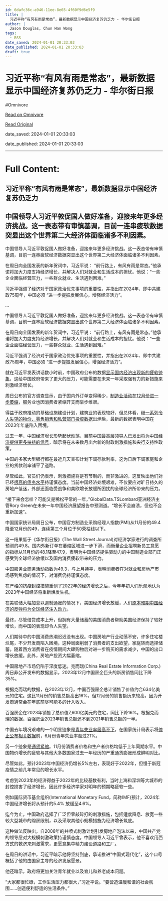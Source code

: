 ```yaml
---
id: 6dafc36c-a946-11ee-8e65-4f60f9d6e5f9
title: |
  习近平称“有风有雨是常态”，最新数据显示中国经济复苏仍乏力 - 华尔街日报
author: |
  Jason Douglas, Chun Han Wong
tags:
  - RSS
date_saved: 2024-01-01 20:33:03
date_published: 2024-01-01 20:33:03
draft: true
---
```


# 习近平称“有风有雨是常态”，最新数据显示中国经济复苏仍乏力 - 华尔街日报
#Omnivore

[Read on Omnivore](https://omnivore.app/me/-18cc9399a07)

[Read Original](https://cn.wsj.com/amp/articles/%E4%B8%AD%E5%9B%BD%E7%BB%8F%E6%B5%8E2023%E5%B9%B4%E9%BB%AF%E7%84%B6%E6%94%B6%E5%AE%98-%E5%B9%B4%E6%9C%AB%E5%87%BA%E7%8E%B0%E6%96%B0%E7%96%B2%E8%BD%AF%E8%BF%B9%E8%B1%A1-03d569ae)

date_saved: 2024-01-01 20:33:03

date_published: 2024-01-01 20:33:03

--- 

# Full Content: 

##  习近平称“有风有雨是常态”，最新数据显示中国经济复苏仍乏力

## 中国领导人习近平敦促国人做好准备，迎接来年更多经济挑战。这一表态带有审慎基调，目前一连串疲软数据突显出这个世界第二大经济体面临诸多不利因素。

中国领导人习近平敦促国人做好准备，迎接来年更多经济挑战。这一表态带有审慎基调，目前一连串疲软经济数据突显出这个世界第二大经济体面临诸多不利因素。

在周日向全国发表的新年贺词中，习近平说： “前行路上，有风有雨是常态。”他承诺将加大力度支持经济增长，并解决人们对就业和生活成本的担忧。他说：“一些企业面临经营压力，一些群众就业、生活遇到困难。”

习近平强调了经济对于国家政治优先事项的重要性，并指出在2024年、即中共建政75周年，中国必须 “进一步提振发展信心，增强经济活力”。

...

中国领导人习近平敦促国人做好准备，迎接来年更多经济挑战。这一表态带有审慎基调，目前一连串疲软经济数据突显出这个世界第二大经济体面临诸多不利因素。

在周日向全国发表的新年贺词中，习近平说： “前行路上，有风有雨是常态。”他承诺将加大力度支持经济增长，并解决人们对就业和生活成本的担忧。他说：“一些企业面临经营压力，一些群众就业、生活遇到困难。”

习近平强调了经济对于国家政治优先事项的重要性，并指出在2024年、即中共建政75周年，中国必须 “进一步提振发展信心，增强经济活力”。

就在习近平发表讲话数小时前，中国政府公布的数据[显示国内经济出现新的疲软迹象](https://cn.wsj.com/articles/CN-CEC-20240102065654)，这给中国政府带来了更大的压力，可能需要在未来一年采取强有力的新措施来刺激经济增长。

周日公布的官方调查显示，由于国内外订单变得稀少，[制造业活动在12月份进一步萎缩](https://cn.wsj.com/articles/CN-CEC-20240102065654)，服务业也因消费者紧缩开支而举步维艰。

得益于政府推动的基础设施建设计划，建筑业的表现较好，但总体看，继[一系列令人失望的物价、零售销售和私营部门投资数据](https://cn.wsj.com/articles/CN-CEC-20231218094349)出炉后，最新的数据表明中国在2023年年底陷入困境。

过去一年，中国经济增长形势起伏动荡，目前[中国最高层领导人已发出将为中国经济提供更多扶持的信号](https://cn.wsj.com/articles/CN-CEC-20231213072547)，暗示将在未来数月出台新的财政刺激措施和央行支持性政策。

中国的多家大型银行都在最近几天宣布计划下调存款利率，这为日后下调家庭和企业的贷款利率铺平了道路。

尽管如此，官员们仍表示，刺激措施将是有节制的，而非激进的，这反映出他们对已经[很高的债务水平](https://cn.wsj.com/articles/CN-CEC-20231222154949)持谨慎态度。当前中国经济处境艰难，不仅要应对旷日持久的房地产低迷，外部还面临受战争和美欧增长放缓所困扰的全球经济所带来的压力。

“接下来会怎样？可能又是稀松平常的一年，”GlobalData.TSLombard亚洲经济主管Rory Green在未来一年中国经济展望报告中预测道。“增长不会崩溃，但也不会重新加速”。

中国国家统计局周日公布，中国官方制造业采购经理人指数(PMI)从11月份的49.4降至12月份的49，连续第三个月位于50荣枯线以下。

这一结果低于《华尔街日报》(The Wall Street Journal)对经济学家进行的调查所预测的49.8。国内外新订单在萎缩区域进一步下滑，而衡量企业招聘新员工意愿的指标从11月份的48.1降至47.9，表明为中国经济提供驱动力的中国制造业部门正感受到全球经济放缓以及国内消费疲软带来的压力。

中国服务业商务活动指数为49.3，与上月持平，表明消费者在对就业和房地产市场感到焦虑的情况下，对消费仍持谨慎态度。

在严格的抗疫封控措施重创了2022年的经济增长之后，今年年初人们乐观地认为2023年中国经济将重新焕发生机。

在美联储大幅加息以遏制通胀的情况下，美国经济增长放缓，人们[原本预期中国经济的反弹将为全球经济注入动力](https://cn.wsj.com/articles/CN-ECB-20230214123903)。

最终，尽管借贷成本上升，但拥有大量储蓄的美国消费者帮助美国经济保持了较好增长，而中国的表现却令人失望。

人们期待中的中国消费热潮迟迟没有出现。中国房地产行业动荡不安，许多住宅楼烂尾，不少开发商陷入困境，这种局面削弱了消费者的支出欲望，家庭转而选择储蓄。随着西方消费者在疫情期间大肆购物后对进一步购买的需求减少，中国的出口增长放缓。此外，房地产投资大幅萎缩。

中国房地产市场仍陷于深度低迷。克而瑞(China Real Estate Information Corp.)周日非公开发布的数据显示，2023年12月中国房企巨头的新房销售同比下降35%。

根据克而瑞的数据，在2023年12月，中国百强房企总计销售了价值约合634亿美元的住宅。这比11月份的销售总额高出16%，但12月份的销售额历来较高，因为开发商通常会在年底前尽可能多的计入收入。

百强房企在2023年销售了总价值7,600亿美元的住宅，同比下降16%。根据克而瑞的数据，百强房企2023年销售总额还不到2021年销售总额的一半。

中国去年境况艰难的一个明显迹象是[青年失业率居高不下](https://cn.wsj.com/articles/CN-BCH-20231220095222)，在国家统计局表示将[停止公布相关数据](https://cn.wsj.com/articles/CN-CEC-20230815150219)前，6月份青年失业率超过21%。

另一个迹象是[通货紧缩](https://cn.wsj.com/articles/CN-CEC-20231211112029)。11月份消费者价格和生产者价格均低于上年同期水平。中国物价增长的疲软与其他大多数国家过去一年经历的严重通货膨胀形成鲜明对比。

尽管如此，预计2023年中国经济仍增长5%左右，表现好于2022年，但慢于新冠疫情之前几年常见的增长水平。

考虑到2023年的经济得益于2022年的比较基数有利，当时上海和深圳等大城市的封控损害了经济增长，因此许多经济学家对明年的预期略疲软一些。

例如国际货币基金组织(International Monetary Fund，简称IMF)预计，2024年中国经济增长将从预计的5.4% 放缓至4.6%。

迄今为止，中国政府选择了广泛但零敲碎打的刺激措施，包括适度降息、放宽一些较大型城市的购房限制，以及采取其他小规模措施为经济增长筑底。

这种做法反映出，自2008年的井喷式刺激计划引发房地产泡沫以来，中国共产党的领导层对大规模刺激政策持谨慎态度。中国领导人习近平曾表示，他不喜欢用西方式的救济来刺激需求，更愿意集中精力建设道路和工厂。

在周日的讲话中，习近平暗示他将坚持到底，承诺推进“中国式现代化”，这个口号概括了他的由国家主导的经济发展愿景。

他还暗示，政府将更加关注青年就业以及育儿和养老成本问题。

“大家都很忙碌，工作生活压力都很大，”习近平说。“要营造温暖和谐的社会氛围……创造便利舒适的生活条件。”

---

